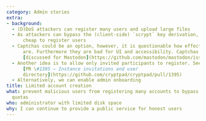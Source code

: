 ```yaml
---
category: Admin stories
extra:
- background:
  - (D)DoS attackers can register many users and upload large files
  - As attackers can bypass the (client-side) `scrypt` key derivation, it is
      cheap to register users
  - Captchas could be an option, however, it is questionable how effective they
      are. Furthermore they are bad for UI and accessibility. Captchas are
      [discussed for Mastodon](https://github.com/mastodon/mastodon/issues/877)
  - Another idea is to allow only invited participants to register. See
      [PR \#1395 – Instance invitations and user
      directory](https://github.com/cryptpad/cryptpad/pull/1395)
  - Alternatively, we can enable admin onboarding
title: Limited account creation
what: prevent malicious users from registering many accounts to bypass the storage
  quotas
who: administrator with limited disk space
why: I can continue to provide a public service for honest users
---
```

